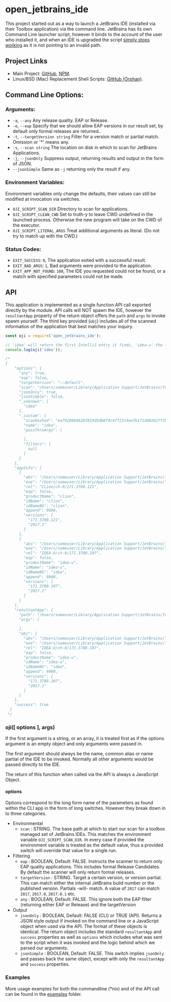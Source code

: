 # open_jetbrains_ide

This project started out as a way to launch a JetBrains IDE (installed via their Toolbox application) via the command line. JetBrains has its own Command Line launcher script, however it binds to the account of the user who installed it, and when an IDE is upgraded the script [simply stops working](https://youtrack.jetbrains.com/issue/ALL-1098) as it is not pointing to an invalid path.

## Project Links

- Main Project: [GitHub](https://github.com/grmartin/open_jetbrains_ide), [NPM](https://www.npmjs.com/package/open_jetbrains_ide).
- Linux/BSD (Mac) Replacement Shell Scripts: [GitHub (Orphan)](https://github.com/grmartin/open_jetbrains_ide/tree/nix-shell-scripts).

## Command Line Options:
### Arguments:

- `-a`, `--any`                    Any release quality. EAP or Release.
- `-e`, `--eap`                    Specify that we should allow EAP versions in our result set, by default only formal releases are returned..
- `-t`, `--targetVersion string`   Filter for a version match or partial match. Omission or '*' means any.
- `-s`, `--scan string`            The location on disk in which to scan for JetBrains Applications.
- `-j`, `--jsonOnly`               Suppress output, returning results and output in the form of JSON.
- `--jsonSimple`                   Same as `-j` returning only the result if any.

### Environment Variables:

Environment variables only change the defaults, their values can still be modified at invocation via switches.

- `OJI_SCRIPT_SCAN_DIR`       Directory to scan for applications.
- `OJI_SCRIPT_CLEAN_CWD`      Set to truth-y to leave CWD undefined in the launched process. Otherwise the new program will take on the CWD of the executor.
- `OJI_SCRIPT_LITERAL_ARGS`   Treat additional arguments as literal. (Do not try to match up with the CWD.)



### Status Codes:

- `EXIT_SUCCESS`: `0`,           The application exited with a successful result.
- `EXIT_BAD_ARGS`: `1`,          Bad arguments were provided to the application.
- `EXIT_APP_NOT_FOUND`: `100`,   The IDE you requested could not be found, or a match with specified parameters could not be made.

## API

This application is implemented as a single function API call exported directly by the module. API calls will NOT spawn the IDE, however the `resultantApp` property of the return object offers the `path` and `args` to invoke spawn yourself. The third key provided (`obj`) includes all of the scanned information of the application that best matches your inquiry.

```js
const oji = require('open_jetbrains_ide');

// 'idea' will return the first IntelliJ entry it finds, 'idea-u' the first of the professional edition, and 'idea-c' that of the community edition.
console.log(oji('idea')); 

/*
{
    "options": {
      "any": true,
      "eap": false,
      "targetVersion": "::default",
      "scan": "/Users/someuser/Library/Application Support/JetBrains/Toolbox/apps",
      "jsonOnly": true,
      "jsonSimple": false,
      "_unknown": [
        "idea"
      ],
      "_custom": {
        "scanHashed": "ea79288b062bf819d5db0f4c47f2314eefb171dd02627f393de69530c9bb115d",
        "name": "idea",
        "passThruArgs": [
          
        ],
        "filters": [
          null
        ]
      }
    },
    "appInfo": [
      {
        "abs": "/Users/someuser/Library/Application Support/JetBrains/Toolbox/apps/CLion/ch-0/171.3780.121",
        "exe": "/Users/someuser/Library/Application Support/JetBrains/Toolbox/apps/CLion/ch-0/171.3780.121/CLion.app/Contents/MacOS/clion",
        "rel": "CLion/ch-0/171.3780.121",
        "eap": false,
        "productName": "clion",
        "idName": "clion",
        "idNameNS": "clion",
        "append": 9000,
        "versions": [
          "171.3780.121",
          "2017.1"
        ]
      },
      {
        "abs": "/Users/someuser/Library/Application Support/JetBrains/Toolbox/apps/IDEA-U/ch-0/171.3780.107",
        "exe": "/Users/someuser/Library/Application Support/JetBrains/Toolbox/apps/IDEA-U/ch-0/171.3780.107/IntelliJ IDEA.app/Contents/MacOS/idea",
        "rel": "IDEA-U/ch-0/171.3780.107",
        "eap": false,
        "productName": "idea-u",
        "idName": "idea-u",
        "idNameNS": "idea",
        "append": 9000,
        "versions": [
          "171.3780.107",
          "2017.1"
        ]
      }
    ],
    "resultantApp": {
      "path": "/Users/someuser/Library/Application Support/JetBrains/Toolbox/apps/IDEA-U/ch-0/171.3780.107/IntelliJ IDEA.app/Contents/MacOS/idea",
      "args": [
        
      ],
      "obj": {
        "abs": "/Users/someuser/Library/Application Support/JetBrains/Toolbox/apps/IDEA-U/ch-0/171.3780.107",
        "exe": "/Users/someuser/Library/Application Support/JetBrains/Toolbox/apps/IDEA-U/ch-0/171.3780.107/IntelliJ IDEA.app/Contents/MacOS/idea",
        "rel": "IDEA-U/ch-0/171.3780.107",
        "eap": false,
        "productName": "idea-u",
        "idName": "idea-u",
        "idNameNS": "idea",
        "append": 9000,
        "versions": [
          "171.3780.107",
          "2017.1"
        ]
      }
    },
    "success": true
  }
 */
```

### oji([ options ], args)

If the first argument is a string, or an array, it is treated first as if the options argument is an empty object and only arguments were passed in.

The first argument should always be the name, common alias or name partial of the IDE to be invoked. Normally all other arguments would be passed directly to the IDE.

The return of this function when called via the API is always a JavaScript Object.

#### options

Options correspond to the long form name of the parameters as found within the CLI app in the form of long switches. However they break down in to three categories.

- Environmental
    - `scan` : STRING. The base path at which to start our scan for a toolbox managed set of JetBrains IDEs. This matches the environment variable `OJI_SCRIPT_SCAN_DIR`. In every case if provided the environment variable is treated as the default value, thus a provided switch will override that value for a single run.
- Filtering
    - `eap` : BOOLEAN, Default: FALSE. Instructs the scanner to return only EAP quality applications. This includes formal Release Candidates. By default the scanner will only return formal releases.
    - `targetVersion` : STRING. Target a certain version, or version partial. This can match either the internal JetBrains build number or the published version. Partials -will- match. A value of `2017` can match `2017`, `2017.0`, `2017.0.1` etc.
    - `any` : BOOLEAN, Default: FALSE. This ignore both the EAP filter (returning either EAP or Release) and the targetVersion
- Output
    - `jsonOnly` : BOOLEAN, Default: FALSE (CLI) or TRUE (API). Returns a JSON style output if invoked on the command line or a JavaScript object when used via the API. The format of these objects is identical. The return object includes the standard `resultantApp` and `success` properties as well as `options` which includes what was sent to the script when it was invoked and the logic behind which we parsed our arguments.
    - `jsonSimple` : BOOLEAN, Default: FALSE. This switch implies `jsonOnly` and passes back the same object, except with only the `resultantApp` and `success` properties.

### Examples

More usage examples for both the commandline (*nix) and of the API call can be found in the [examples](https://github.com/grmartin/open_jetbrains_ide/tree/master/examples) folder.
